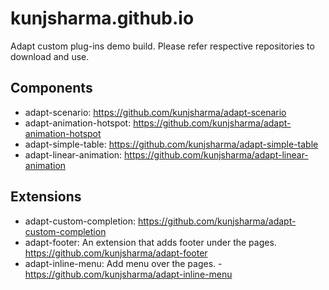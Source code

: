 # kunjsharma.github.io

Adapt custom plug-ins demo build. Please refer respective repositories to download and use.

## Components
+ adapt-scenario: https://github.com/kunjsharma/adapt-scenario
+ adapt-animation-hotspot: https://github.com/kunjsharma/adapt-animation-hotspot 
+ adapt-simple-table: https://github.com/kunjsharma/adapt-simple-table 
+ adapt-linear-animation: https://github.com/kunjsharma/adapt-linear-animation 

## Extensions
+ adapt-custom-completion: https://github.com/kunjsharma/adapt-custom-completion
+ adapt-footer: An extension that adds footer under the pages. https://github.com/kunjsharma/adapt-footer
+ adapt-inline-menu: Add menu over the pages. - https://github.com/kunjsharma/adapt-inline-menu

